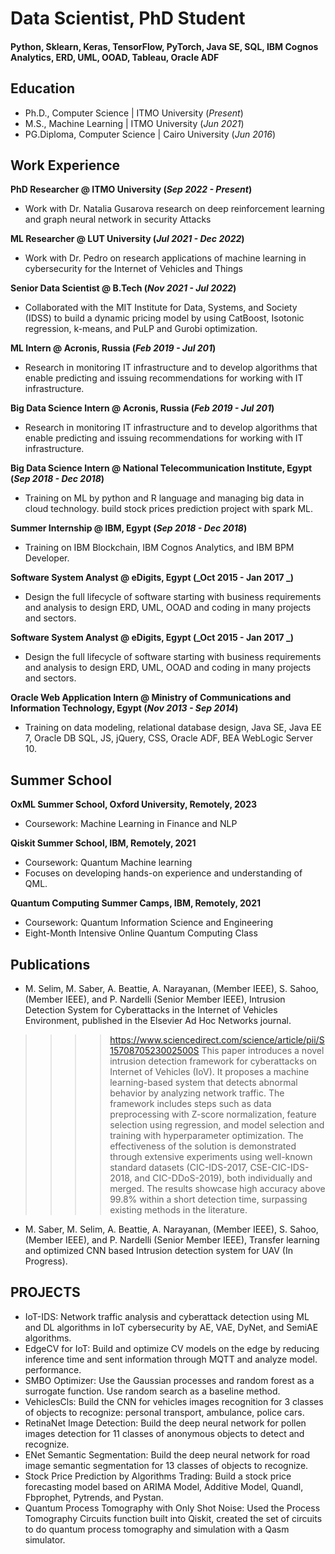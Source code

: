 # Data Scientist, PhD Student 

#### Python, Sklearn, Keras, TensorFlow, PyTorch, Java SE, SQL, IBM Cognos Analytics, ERD, UML, OOAD, Tableau, Oracle ADF
 
## Education
- Ph.D., Computer Science | ITMO University (_Present_)								       		
- M.S., Machine Learning | ITMO University (_Jun 2021_)
- PG.Diploma, Computer Science | Cairo University (_Jun 2016_) 

## Work Experience
**PhD Researcher @ ITMO University (_Sep 2022 - Present_)**
- Work with Dr. Natalia Gusarova research on deep reinforcement learning and graph neural network in security Attacks

**ML Researcher @ LUT University (_Jul 2021 - Dec 2022_)**
- Work with Dr. Pedro on research applications of machine learning in cybersecurity for the Internet of Vehicles and Things

**Senior Data Scientist @ B.Tech (_Nov 2021 - Jul 2022_)**
- Collaborated with the MIT Institute for Data, Systems, and Society (IDSS) to build a dynamic pricing model by using CatBoost, Isotonic regression, k-means, and PuLP and Gurobi optimization.

**ML Intern @ Acronis, Russia (_Feb 2019 - Jul 201_)**
- Research in monitoring IT infrastructure and to develop algorithms that enable predicting and issuing recommendations for working with IT infrastructure.

**Big Data Science Intern @ Acronis, Russia (_Feb 2019 - Jul 201_)**
- Research in monitoring IT infrastructure and to develop algorithms that enable predicting and issuing recommendations for working with IT infrastructure.
  
**Big Data Science Intern @ National Telecommunication Institute, Egypt (_Sep 2018 - Dec 2018_)**
- Training on ML by python and R language and managing big data in cloud technology. build stock prices prediction project with spark ML.

**Summer Internship @ IBM, Egypt (_Sep 2018 - Dec 2018_)**
- Training on IBM Blockchain, IBM Cognos Analytics, and IBM BPM Developer.

**Software System Analyst @ eDigits, Egypt (_Oct 2015 - Jan 2017 _)**
- Design the full lifecycle of software starting with business requirements and analysis to design ERD, UML, OOAD and coding in many projects and sectors.

**Software System Analyst @ eDigits, Egypt (_Oct 2015 - Jan 2017 _)**
- Design the full lifecycle of software starting with business requirements and analysis to design ERD, UML, OOAD and coding in many projects and sectors.

**Oracle Web Application Intern @ Ministry of Communications and Information Technology, Egypt (_Nov 2013 - Sep 2014_)**
- Training on data modeling, relational database design, Java SE, Java EE 7, Oracle DB SQL, JS, jQuery, CSS, Oracle ADF, BEA WebLogic Server 10.

## Summer School
**OxML Summer School, Oxford University, Remotely, 2023**
- Coursework: Machine Learning in Finance and NLP
  
**Qiskit Summer School, IBM, Remotely, 2021**
- Coursework: Quantum Machine learning
- Focuses on developing hands-on experience and understanding of QML.
  
**Quantum Computing Summer Camps, IBM, Remotely, 2021**
- Coursework: Quantum Information Science and Engineering
- Eight-Month Intensive Online Quantum Computing Class


## Publications
- M. Selim, M. Saber, A. Beattie, A. Narayanan, (Member IEEE), S. Sahoo, (Member IEEE), and P. Nardelli (Senior Member IEEE), Intrusion Detection System for Cyberattacks in the Internet of Vehicles Environment, published in the Elsevier Ad Hoc Networks journal.

>>>> https://www.sciencedirect.com/science/article/pii/S1570870523002500S
>> This paper introduces a novel intrusion detection framework for cyberattacks on Internet of Vehicles (IoV). It proposes a machine learning-based system that detects abnormal behavior by analyzing network traffic. The framework includes steps such as data preprocessing with Z-score normalization, feature selection using regression, and model selection and training with hyperparameter optimization. The effectiveness of the solution is demonstrated through extensive experiments using well-known standard datasets (CIC-IDS-2017, CSE-CIC-IDS-2018, and CIC-DDoS-2019), both individually and merged. The results showcase high accuracy above 99.8% within a short detection time, surpassing existing methods in the literature.

- M. Saber, M. Selim, A. Beattie, A. Narayanan, (Member IEEE), S. Sahoo, (Member IEEE), and P. Nardelli (Senior Member IEEE), Transfer learning and optimized CNN based Intrusion detection system for UAV (In Progress).

## PROJECTS
- IoT-IDS: Network traffic analysis and cyberattack detection using ML and DL algorithms in IoT cybersecurity by AE, VAE, DyNet, and SemiAE algorithms.
- EdgeCV for IoT: Build and optimize CV models on the edge by reducing inference time and sent information through MQTT and analyze model. performance.
- SMBO Optimizer: Use the Gaussian processes and random forest as a surrogate function. Use random search as a baseline method.
- VehiclesCls: Build the CNN for vehicles images recognition for 3 classes of objects to recognize: personal transport, ambulance, police cars.
- RetinaNet Image Detection: Build the deep neural network for pollen images detection for 11 classes of anonymous objects to detect and recognize.
- ENet Semantic Segmentation: Build the deep neural network for road image semantic segmentation for 13 classes of objects to recognize.
- Stock Price Prediction by Algorithms Trading: Build a stock price forecasting model based on ARIMA Model, Additive Model, Quandl, Fbprophet, Pytrends, and Pystan.
- Quantum Process Tomography with Only Shot Noise: Used the Process Tomography Circuits function built into Qiskit, created the set of circuits to do quantum process tomography and simulation with a Qasm simulator.
